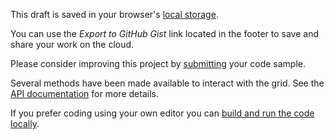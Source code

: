 This draft is saved in your browser's [local storage](https://developer.mozilla.org/en-US/docs/Web/API/Web_Storage_API).

You can use the *Export to GitHub Gist* link located in the footer to save and share your work on the cloud.

Please consider improving this project by [submitting](https://github.com/JulienMoumne/rx-training-games#how-to-contribute) your code sample.

Several methods have been made available to interact with the grid.
See the [API documentation](https://github.com/JulienMoumne/rx-training-games/blob/master/API.md) for more details.

If you prefer coding using your own editor you can
[build and run the code locally](https://github.com/JulienMoumne/rx-training-games#how-to-build-and-run-the-code-locally).